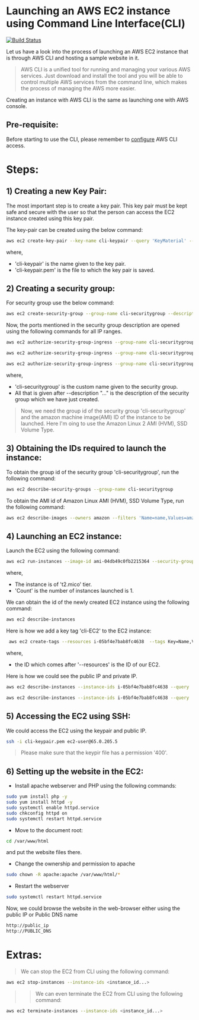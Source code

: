 # Launching an AWS EC2 instance using Command Line Interface(CLI)

[![Build Status](https://travis-ci.org/joemccann/dillinger.svg?branch=master)]()

Let us have a look into the process of launching an AWS EC2 instance that is through AWS CLI and hosting a sample website in it.   
  
> AWS CLI is a unified tool for running and managing your various AWS services. Just download and install the tool and you will be able to control multiple AWS services from the command line, which makes the process of managing the AWS more easier.

Creating an instance with AWS CLI is the same as launching one with AWS console.


## Pre-requisite: 

Before starting to use the CLI, please remember to [configure](https://github.com/anandg1/aws-cli-configuration) AWS CLI access.


# Steps:


## 1) Creating a new Key Pair:

The most important step is to create a key pair. This key pair must be kept safe and secure with the user so that the person can access the EC2 instance created using this key pair.

The key-pair can be created using the below command:

```sh
aws ec2 create-key-pair --key-name cli-keypair --query 'KeyMaterial' --output text > cli-keypair.pem
```
where,
- 'cli-keypair' is the name given to the key pair.
- 'cli-keypair.pem' is the file to which the key pair is saved.


## 2)  Creating a security group:

For security group use the below command:
```sh
aws ec2 create-security-group --group-name cli-securitygroup --description "Security group with ports 22,80,443 open from all ips"
```

Now, the ports mentioned in the security group description are opened using the following commands for all IP ranges.

```sh
aws ec2 authorize-security-group-ingress --group-name cli-securitygroup --protocol tcp --port 22 --cidr 0.0.0.0/0

aws ec2 authorize-security-group-ingress --group-name cli-securitygroup --protocol tcp --port 80 --cidr 0.0.0.0/0

aws ec2 authorize-security-group-ingress --group-name cli-securitygroup --protocol tcp --port 443 --cidr 0.0.0.0/0
```

where,
- 'cli-securitygroup' is the custom name given to the security group.
- All that is given after --description "..." is the description of the security group which we have just created.

>Now, we need the group id of the security group 'cli-securitygroup' and the amazon machine image(AMI) ID of the instance to be launched. Here I'm oing to use the Amazon Linux 2 AMI (HVM), SSD Volume Type.


## 3)  Obtaining the IDs required to launch the instance:

To obtain the group id of the security group 'cli-securitygroup', run the following command:
```sh
aws ec2 describe-security-groups --group-name cli-securitygroup
```
To obtain the AMI id of Amazon Linux AMI (HVM), SSD Volume Type, run the following command:
```sh
aws ec2 describe-images --owners amazon --filters 'Name=name,Values=amzn2-ami-hvm-2.0.????????-x86_64-gp2' 'Name=state,Values=available' --output json
```


## 4) Launching an EC2 instance:

Launch the EC2 using the following command:
```sh
aws ec2 run-instances --image-id ami-04db49c0fb2215364 --security-group-ids sg-0a64705e709eaccc0 cli-securitygroup --count 1 --instance-type t2.micro --key-name cli-keypair
```
where,
- The instance is of 't2.mico' tier.
- 'Count' is the number of instances launched is 1.

We can obtain the id of the newly created EC2 instance using the following command:
```sh
aws ec2 describe-instances
```
Here is how we add a key tag 'cli-EC2' to the EC2 instance:
```sh
 aws ec2 create-tags --resources i-05bf4e7bab8fc4638  --tags Key=Name,Value=cli-EC2
```
where, 
- the ID which comes after '--resources' is the ID of our EC2.

Here is how we could see the public IP and private IP.

```sh
aws ec2 describe-instances --instance-ids i-05bf4e7bab8fc4638 --query 'Reservations[0].Instances[0].PublicIpAddress'  
```
```sh
aws ec2 describe-instances --instance-ids i-05bf4e7bab8fc4638 --query 'Reservations[0].Instances[0].PrivateIpAddress'
```


## 5) Accessing the EC2 using SSH:

We could access the EC2 using the keypair and public IP.
```sh
ssh -i cli-keypair.pem ec2-user@65.0.205.5
```
> Please make sure that the keypir file has a permission '400'.


## 6) Setting up the website in the EC2:

- Install apache webserver and PHP using the following commands:
```sh
sudo yum install php -y
sudo yum install httpd -y
sudo systemctl enable httpd.service
sudo chkconfig httpd on
sudo systemctl restart httpd.service
```
- Move to the document root:
```sh
cd /var/www/html
```
and put the website files there.

- Change the ownership and permission to apache

```sh
sudo chown -R apache:apache /var/www/html/*
```

- Restart the webserver
```sh
sudo systemctl restart httpd.service
```

Now, we could browse the website in the web-browser either using the public IP or Public DNS name
```sh
http://public_ip
http://PUBLIC_DNS
```


# Extras:


> We can stop the EC2 from CLI using the following command:
```sh
aws ec2 stop-instances --instance-ids <instance_id...>
```
> > We can even terminate the EC2 from CLI using the following command:
```sh
aws ec2 terminate-instances --instance-ids <instance_id...>
````
